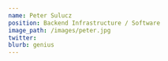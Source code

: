 ```yaml
---
name: Peter Sulucz
position: Backend Infrastructure / Software
image_path: /images/peter.jpg
twitter: 
blurb: genius
---
```


